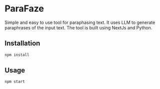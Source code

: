 # ParaFaze

Simple and easy to use tool for paraphasing text. It uses LLM to generate paraphrases of the input text.
The tool is built using NextJs and Python.

## Installation

```bash
npm install
```

## Usage

```bash
npm start
```
